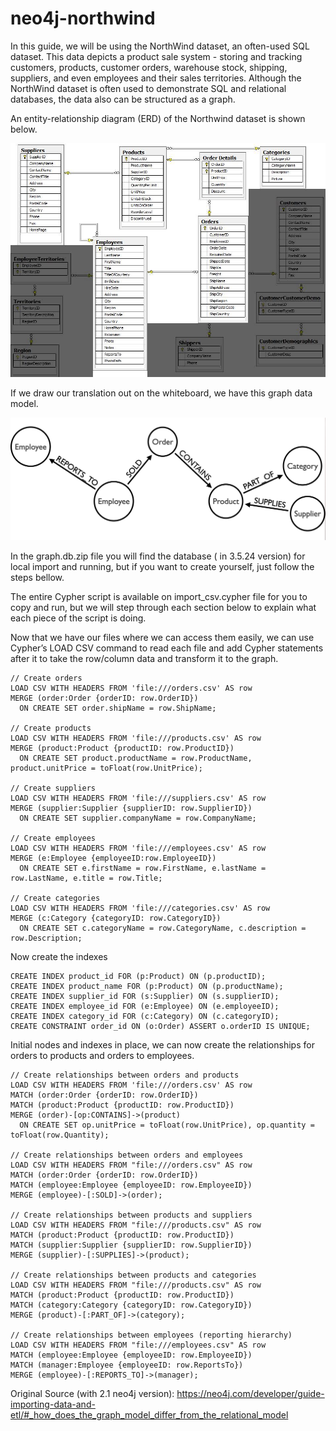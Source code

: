 # neo4j-northwind
In this guide, we will be using the NorthWind dataset, an often-used SQL dataset. This data depicts a product sale system - storing and tracking customers, products, customer orders, warehouse stock, shipping, suppliers, and even employees and their sales territories. Although the NorthWind dataset is often used to demonstrate SQL and relational databases, the data also can be structured as a graph.


An entity-relationship diagram (ERD) of the Northwind dataset is shown below.

![Northwind_diagram_focus](https://github.com/jhomarolo/neo4j-northwind/blob/main/assets/Northwind_diagram_focus.jpg?raw=true)

If we draw our translation out on the whiteboard, we have this graph data model.

![northwind_graph_simple](https://github.com/jhomarolo/neo4j-northwind/blob/main/assets/northwind_graph_simple.jpg?raw=true)

In the graph.db.zip file you will find the database ( in 3.5.24 version) for local import and running, but if you want to create yourself, just follow the steps bellow.

The entire Cypher script is available on import_csv.cypher file for you to copy and run, but we will step through each section below to explain what each piece of the script is doing.

Now that we have our files where we can access them easily, we can use Cypher’s LOAD CSV command to read each file and add Cypher statements after it to take the row/column data and transform it to the graph.


```
// Create orders
LOAD CSV WITH HEADERS FROM 'file:///orders.csv' AS row
MERGE (order:Order {orderID: row.OrderID})
  ON CREATE SET order.shipName = row.ShipName;

// Create products
LOAD CSV WITH HEADERS FROM 'file:///products.csv' AS row
MERGE (product:Product {productID: row.ProductID})
  ON CREATE SET product.productName = row.ProductName, product.unitPrice = toFloat(row.UnitPrice);

// Create suppliers
LOAD CSV WITH HEADERS FROM 'file:///suppliers.csv' AS row
MERGE (supplier:Supplier {supplierID: row.SupplierID})
  ON CREATE SET supplier.companyName = row.CompanyName;

// Create employees
LOAD CSV WITH HEADERS FROM 'file:///employees.csv' AS row
MERGE (e:Employee {employeeID:row.EmployeeID})
  ON CREATE SET e.firstName = row.FirstName, e.lastName = row.LastName, e.title = row.Title;

// Create categories
LOAD CSV WITH HEADERS FROM 'file:///categories.csv' AS row
MERGE (c:Category {categoryID: row.CategoryID})
  ON CREATE SET c.categoryName = row.CategoryName, c.description = row.Description;

```


Now create the indexes

```
CREATE INDEX product_id FOR (p:Product) ON (p.productID);
CREATE INDEX product_name FOR (p:Product) ON (p.productName);
CREATE INDEX supplier_id FOR (s:Supplier) ON (s.supplierID);
CREATE INDEX employee_id FOR (e:Employee) ON (e.employeeID);
CREATE INDEX category_id FOR (c:Category) ON (c.categoryID);
CREATE CONSTRAINT order_id ON (o:Order) ASSERT o.orderID IS UNIQUE;
```

Initial nodes and indexes in place, we can now create the relationships for orders to products and orders to employees.

```
// Create relationships between orders and products
LOAD CSV WITH HEADERS FROM 'file:///orders.csv' AS row
MATCH (order:Order {orderID: row.OrderID})
MATCH (product:Product {productID: row.ProductID})
MERGE (order)-[op:CONTAINS]->(product)
  ON CREATE SET op.unitPrice = toFloat(row.UnitPrice), op.quantity = toFloat(row.Quantity);

// Create relationships between orders and employees
LOAD CSV WITH HEADERS FROM "file:///orders.csv" AS row
MATCH (order:Order {orderID: row.OrderID})
MATCH (employee:Employee {employeeID: row.EmployeeID})
MERGE (employee)-[:SOLD]->(order);

// Create relationships between products and suppliers
LOAD CSV WITH HEADERS FROM "file:///products.csv" AS row
MATCH (product:Product {productID: row.ProductID})
MATCH (supplier:Supplier {supplierID: row.SupplierID})
MERGE (supplier)-[:SUPPLIES]->(product);

// Create relationships between products and categories
LOAD CSV WITH HEADERS FROM "file:///products.csv" AS row
MATCH (product:Product {productID: row.ProductID})
MATCH (category:Category {categoryID: row.CategoryID})
MERGE (product)-[:PART_OF]->(category);

// Create relationships between employees (reporting hierarchy)
LOAD CSV WITH HEADERS FROM "file:///employees.csv" AS row
MATCH (employee:Employee {employeeID: row.EmployeeID})
MATCH (manager:Employee {employeeID: row.ReportsTo})
MERGE (employee)-[:REPORTS_TO]->(manager);
```

Original Source (with 2.1 neo4j version): https://neo4j.com/developer/guide-importing-data-and-etl/#_how_does_the_graph_model_differ_from_the_relational_model